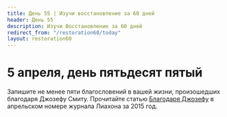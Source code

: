 ```yaml
---
title: Дeнь 55 | Изучи восстановление за 60 дней
header: День 55
description: Изучи Восстановление за 60 дней
redirect_from: "/restoration60/today"
layout: restoration60
---
```


# 5 апреля, день пятьдесят пятый

Запишите не менее пяти благословений в вашей жизни, произошедших благодаря Джозефу Смиту. Прочитайте статью [Благодаря Джозефу](https://www.churchofjesuschrist.org/study/liahona/2015/04/youth/because-of-joseph?lang=rus) в апрельском номере журнала Лиахона за 2015 год.